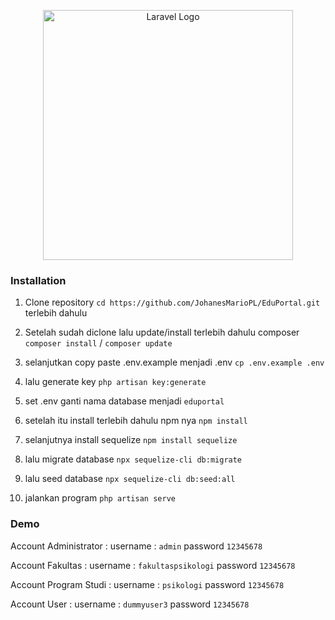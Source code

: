 <p align="center"><a href="https://laravel.com" target="_blank"><img src="https://raw.githubusercontent.com/laravel/art/master/logo-lockup/5%20SVG/2%20CMYK/1%20Full%20Color/laravel-logolockup-cmyk-red.svg" width="400" alt="Laravel Logo"></a></p>

### Installation

1. Clone repository `cd https://github.com/JohanesMarioPL/EduPortal.git` terlebih dahulu

2. Setelah sudah diclone lalu update/install terlebih dahulu composer `composer install` / `composer update`

3. selanjutkan copy paste .env.example menjadi .env `cp .env.example .env`

4. lalu generate key `php artisan key:generate`

5. set .env ganti nama database menjadi `eduportal`

6. setelah itu install terlebih dahulu npm nya `npm install`

7. selanjutnya install sequelize `npm install sequelize`

8. lalu migrate database `npx sequelize-cli db:migrate`

9. lalu seed database `npx sequelize-cli db:seed:all`

10. jalankan program `php artisan serve` 


### Demo
Account Administrator : username : `admin` password `12345678`

Account Fakultas : username : `fakultaspsikologi` password `12345678`

Account Program Studi : username : `psikologi` password `12345678`

Account User : username : `dummyuser3` password `12345678`
